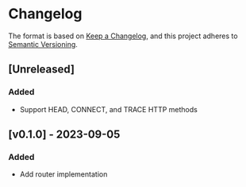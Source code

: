 # Changelog

The format is based on [Keep a Changelog](https://keepachangelog.com/en/1.1.0/), and this project adheres to [Semantic Versioning](https://semver.org/spec/v2.0.0.html).

## [Unreleased]

### Added
- Support HEAD, CONNECT, and TRACE HTTP methods

## [v0.1.0] - 2023-09-05

### Added
- Add router implementation
